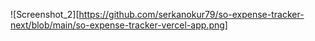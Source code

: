 
![Screenshot_2][https://github.com/serkanokur79/so-expense-tracker-next/blob/main/so-expense-tracker-vercel-app.png]
